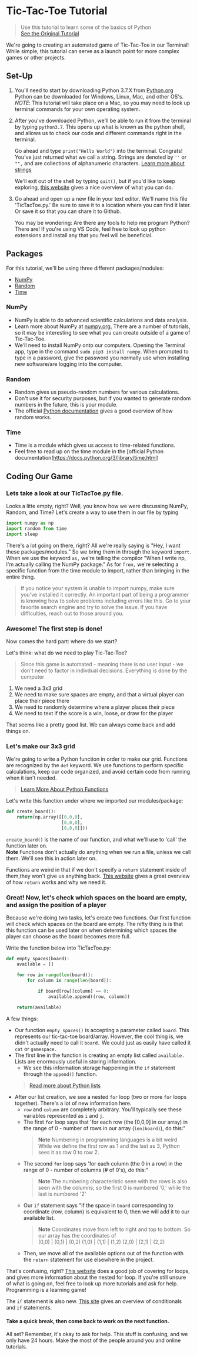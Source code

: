 # Tic-Tac-Toe Tutorial
>Use this tutorial to learn some of the basics of Python  
>[See the Original Tutorial](https://www.geeksforgeeks.org/python-implementation-automatic-tic-tac-toe-game-using-random-number/)

We're going to creating an automated game of Tic-Tac-Toe in our Terminal! While simple, this tutorial can serve as a launch point for more complex games or other projects.

## Set-Up

1. You'll need to start by downloading Python 3.7.X from [Python.org](https://www.python.org) Python can be downloaded for Windows, Linux, Mac, and other OS's. 
*NOTE*: This tutorial will take place on a Mac, so you may need to look up terminal commands for your own operating system.

2. After you've downloaded Python, we'll be able to run it from the terminal by typing `python3.7`. This opens up what is known as the python shell, and allows us to check our code and different commands right in the terminal. 

    Go ahead and type `print("Hello World")` into the terminal. Congrats! You've just returned what we call a string. Strings are denoted by `''` or `"",` and are collections of alphanumeric characters. [Learn more about strings](https://www.w3schools.com/python/python_strings.asp)

    We'll exit out of the shell by typing `quit()`, but if you'd like to keep exploring, [this website](https://www.python-course.eu/python3_interactive.php) gives a nice overview of what you can do.

3. Go ahead and open up a new file in your text editor. We'll name this file 'TicTacToe.py.' Be sure to save it to a location where you can find it later. Or save it so that you can share it to Github. 

    You may be wondering: Are there any tools to help me program Python? There are! If you're using VS Code, feel free to look up python extensions and install any that you feel will be beneficial. 

## Packages

For this tutorial, we'll be using three different packages/modules:

- [NumPy](https://numpy.org)
- [Random](https://docs.python.org/2/library/random.html)
- [Time](https://docs.python.org/3/library/time.html)

### NumPy
- NumPy is able to do advanced scientific calculations and data analysis.
- Learn more about NumPy at [numpy.org.](https://numpy.org) There are a number of tutorials, so it may be interesting to see what you can create outside of a game of Tic-Tac-Toe.
- We'll need to install NumPy onto our computers. Opening the Terminal app, type in the command `sudo pip3 install numpy`. When prompted to type in a password, give the password you normally use when installing new software/are logging into the computer.

### Random
- Random gives us pseudo-random numbers for various calculations.
- Don't use it for security purposes, but if you wanted to generate random numbers in the future, this is your module. 
- The official [Python documentation](https://docs.python.org/3/library/random.html) gives a good overview of how random works.

### Time
- Time is a module which gives us access to time-related functions.
- Feel free to read up on the time module in the [official Python documentation(https://docs.python.org/3/library/time.html)

## Coding Our Game
### Lets take a look at our TicTacToe.py file. 

Looks a litte empty, right? Well, you know how we were discussing NumPy, Random, and Time? Let's create a way to use them in our file by typing 

```python
import numpy as np
import random from time
import sleep
```

There's a lot going on there, right? All we're really saying is "Hey, I want these packages/modules." So we bring them in through the keyword `import`. When we use the keyword `as,` we're telling the compilor "When I write np, I'm actually calling the NumPy package." As for `from,` we're selecting a specific function from the time module to import, rather than bringing in the entire thing.

>If you notice your system is unable to import numpy, make sure you've installed it correctly. An important part of being a programmer is knowing how to solve problems including errors like this. Go to your favorite search engine and try to solve the issue. If you have difficulties, reach out to those around you.

### Awesome! The first step is done!

Now comes the hard part: where do we start?

Let's think: what do we need to play Tic-Tac-Toe?
>Since this game is automated - meaning there is no user input - we don't need to factor in indivdual decisions. Everything is done by the computer

1) We need a 3x3 grid
2) We need to make sure spaces are empty, and that a virtual player can place their piece there 
3) We need to randomly determine where a player places their piece
4) We need to text if the score is a win, loose, or draw for the player

That seems like a pretty good list. We can always come back and add things on.

### Let's make our 3x3 grid

We're going to write a Python function in order to make our grid. Functions are recognized by the `def` keyword. We use functions to perform specific calculations, keep our code organized, and avoid certain code from running when it isn't needed.
>[Learn More About Python Functions](https://www.tutorialspoint.com/python3/python_functions) 

Let's write this function under where we imported our modules/package:

```python
def create_board():
    return(np.array([[0,0,0],
                     [0,0,0],
                     [0,0,0]]))
```
`create_board()` is the name of our function, and what we'll use to 'call' the function later on.  
**Note** Functions don't actually do anything when we run a file, unless we call them. We'll see this in action later on.

Functions are weird in that if we don't specify a `return` statement inside of them,they won't give us anything back. [This website](https://www.python-course.eu/python3_functions.php) gives a great overview of how `return` works and why we need it.

### Great! Now, let's check which spaces on the board are empty, and assign the position of a player

Because we're doing two tasks, let's create two functions. Our first function will check which spaces on the board are empty. The nifty thing is is that this function can be used later on when determining which spaces the player can choose as the board becomes more full.

Write the function below into TicTacToe.py:

```python
def empty_spaces(board):
    available = []

    for row in range(len(board)):
        for column in range(len(board)):

            if board[row][column] == 0:
                available.append((row, column))
    
    return(available)
```
A few things:
- Our function `empty_spaces()` is accepting a parameter called `board`. This represents our tic-tac-toe board/array. However, the cool thing is, we didn't actually need to call it `board.` We could just as easily have called it `cat` or `gamespace.` 
- The first line in the function is creating an empty list called `available.` Lists are enormously useful in storing information. 
    - We see this information storage happening in the `if` statement through the `append()` function. 
    >[Read more about Python lists](https://www.w3schools.com/python/python_lists.asp)
- After our list creation, we see a nested `for` loop (two or more `for` loops together). There's a lot of new information here.
    - `row` and `column` are completely arbitrary. You'll typically see these variables represented as `i` and `j`. 
    - The first `for` loop says that 'for each row (the [0,0,0] in our array) in the range of 0 - number of rows in our array (`len(board)`), do this:"
        >**Note** Numbering in programming languages is a bit weird. While we define the first row as 1 and the last as 3, Python sees it as row 0 to row 2. 
    - The second `for` loop says 'for each column (the 0 in a row) in the range of 0 - number of columns (# of 0's), do this:"
        >**Note** The numbering characteristic seen with the rows is also seen with the columns; so the first 0 is numbered '0,' while the last is numbered '2'
    - Our `if` statement says "if the space in `board` corresponding to coordinate (row, column) is equivalent to 0, then we will add it to our available list.
        >**Note** Coordinates move from left to right and top to bottom. So our array has the coordinates of  
        >(0,0) | (0,1) | (0,2)
        >(1,0) | (1,1) | (1,2)
        >(2,0) | (2,1) | (2,2)
    - Then, we move all of the available options out of the function with the `return` statement for use elsewhere in the project.

That's confusing, right? [This website](https://www.digitalocean.com/community/tutorials/how-to-construct-for-loops-in-python-3) does a good job of covering for loops, and gives more information about the nested for loop. If you're still unsure of what is going on, feel free to look up more tutorials and ask for help. Programming is a learning game!

The `if` statement is also new. [This site](https://www.w3schools.com/python/python_conditions.asp) gives an overview of conditionals and `if` statements. 

#### Take a quick break, then come back to work on the next function.

All set? Remember, it's okay to ask for help. This stuff is confusing, and we only have 24 hours. Make the most of the people around you and online tutorials.



